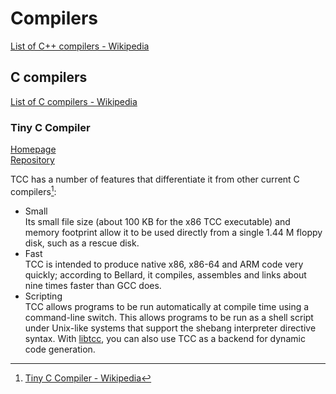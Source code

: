# Compilers
[List of C++ compilers - Wikipedia](https://en.wikipedia.org/wiki/List_of_compilers#C++_compilers)

## C compilers
[List of C compilers - Wikipedia](https://en.wikipedia.org/wiki/List_of_compilers#C_compilers)

### Tiny C Compiler
[Homepage](https://bellard.org/tcc/)  
[Repository](https://repo.or.cz/w/tinycc.git)

TCC has a number of features that differentiate it from other current C compilers[^tcc-wiki]:
- Small  
  Its small file size (about 100 KB for the x86 TCC executable) and memory footprint allow it to be used directly from a single 1.44 M floppy disk, such as a rescue disk.
- Fast  
  TCC is intended to produce native x86, x86-64 and ARM code very quickly; according to Bellard, it compiles, assembles and links about nine times faster than GCC does.
- Scripting  
  TCC allows programs to be run automatically at compile time using a command-line switch. This allows programs to be run as a shell script under Unix-like systems that support the shebang interpreter directive syntax. With [libtcc](https://repo.or.cz/tinycc.git/blob/HEAD:/libtcc.h), you can also use TCC as a backend for dynamic code generation.

[^tcc-wiki]: [Tiny C Compiler - Wikipedia](https://en.wikipedia.org/wiki/Tiny_C_Compiler)